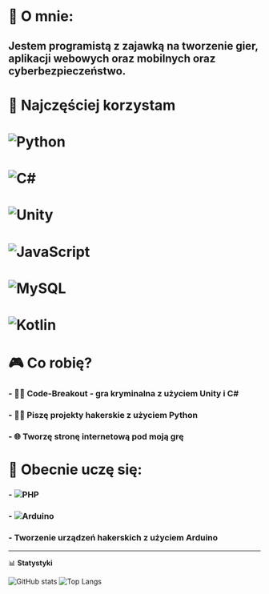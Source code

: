 # 👋 O mnie: 

## Jestem programistą z zajawką na tworzenie **gier, aplikacji webowych oraz mobilnych** oraz **cyberbezpieczeństwo**. 

# 🔧 Najczęściej korzystam

# ![Python](https://img.shields.io/badge/-Python-3776AB?style=for-the-badge&logo=python&logoColor=white)
# ![C#](https://img.shields.io/badge/-CSharp-239120?style=for-the-badge&logo=c-sharp&logoColor=white)
# ![Unity](https://img.shields.io/badge/-Unity-000000?style=for-the-badge&logo=unity&logoColor=white)
# ![JavaScript](https://img.shields.io/badge/-JavaScript-F7DF1E?style=for-the-badge&logo=javascript&logoColor=black)
# ![MySQL](https://img.shields.io/badge/-MySQL-4479A1?style=for-the-badge&logo=mysql&logoColor=white)
# ![Kotlin](https://img.shields.io/badge/-Kotlin-0095D5?style=for-the-badge&logo=kotlin&logoColor=white)

# 🎮 Co robię?
### - 🕵️‍♂️ **Code-Breakout** - gra kryminalna z użyciem **Unity** i **C#**
### - 🕵️‍♂️ Piszę projekty hakerskie z użyciem **Python**
### - 🌐 Tworzę **stronę internetową** pod moją grę

# 🧠 Obecnie uczę się:
### - ![PHP](https://img.shields.io/badge/-PHP-777BB4?style=for-the-badge&logo=php&logoColor=white)
### - ![Arduino](https://img.shields.io/badge/-Arduino-00979D?style=for-the-badge&logo=arduino&logoColor=white)
### - Tworzenie urządzeń hakerskich z użyciem **Arduino**
---

📊 **Statystyki**

![GitHub stats](https://github-readme-stats.vercel.app/api?username=MiXelowy257&show_icons=true&theme=tokyonight)
![Top Langs](https://github-readme-stats.vercel.app/api/top-langs/?username=MiXelowy257&layout=compact&theme=tokyonight)
